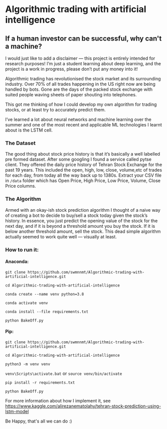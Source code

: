 # Algorithmic trading with artificial intelligence

## If a human investor can be successful, why can't a machine?

I would just like to add a disclaimer — this project is entirely intended for research purposes! I’m just a student
learning about deep learning, and the project is a work in progress, please don’t put any money into it!

Algorithmic trading has revolutionised the stock market and its surrounding industry. Over 70% of all trades happening
in the US right now are being handled by bots. Gone are the days of the packed stock exchange with suited people waving
sheets of paper shouting into telephones.

This got me thinking of how I could develop my own algorithm for trading stocks, or at least try to accurately predict
them.

I’ve learned a lot about neural networks and machine learning over the summer and one of the most recent and applicable
ML technologies I learnt about is the LSTM cell.

### The Dataset

The good thing about stock price history is that it’s basically a well labelled pre formed dataset. After some googling
I found a service called pytse client. They offered the daily price history of Tehran Stock Exchange for the past 19
years. This included the open, high, low, close, volume,etc of trades for each day, from today all the way back up to
1380s. Extract your CSV file in `/data` folder which has Open Price, High Price, Low Price, Volume, Close Price columns.

### The Algorithm
Armed with an okay-ish stock prediction algorithm I thought of a naive way of creating a bot to decide to buy/sell 
a stock today given the stock’s history. In essence, you just predict the opening value of the stock for the next day, 
and if it is beyond a threshold amount you buy the stock. If it is below another threshold amount, sell the stock.
This dead simple algorithm actually seemed to work quite well — visually at least.

### How to run it:

#### Anaconda:

`git clone https://github.com/swmnnmt/Algorithmic-trading-with-artificial-intelligence.git`

`cd Algorithmic-trading-with-artificial-intelligence`

`conda create --name venv python=3.8`

`conda activate venv`

`conda install --file requirements.txt`

`python BakeOff.py`

#### Pip:

`git clone https://github.com/swmnnmt/Algorithmic-trading-with-artificial-intelligence.git`

`cd Algorithmic-trading-with-artificial-intelligence`

`python3 -m venv venv`

`venv\Scripts\activate.bat` or `source venv/bin/activate`

`pip install -r requirements.txt`

`python BakeOff.py`

For more information about how I implement it,
see https://www.kaggle.com/alirezanematolahy/tehran-stock-prediction-using-lstm-model

Be Happy, that's all we can do :)